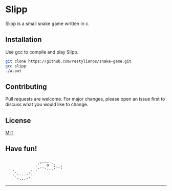 #  Slipp

Slipp is a small snake game written in c.
## Installation

Use gcc to compile and play Slipp.

```bash
git clone https://github.com/restylianos/snake-game.git
gcc slipp
./a.out
```





## Contributing
Pull requests are welcome. For major changes, please open an issue first to discuss what you would like to change.

## License
[MIT](https://choosealicense.com/licenses/mit/)
##
Have fun!
-----------------------------------------------
                   ____
                 .'`_ o `;__,
       .       .'.'` '---'  '            
       .`-...-'.'
        `-...-'
------------------------------------------------

